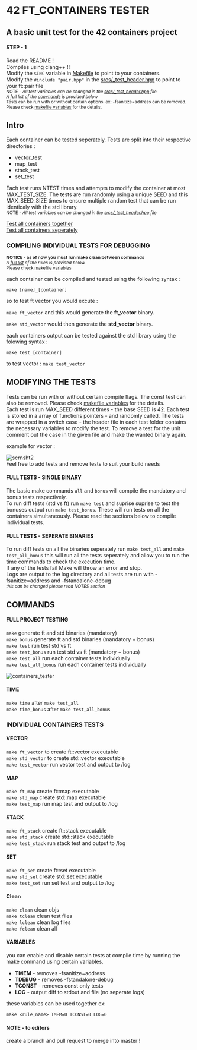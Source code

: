 # 42 FT_CONTAINERS TESTER
## A basic unit test for the 42 containers project
#### STEP - 1
Read the README !   
Compiles using clang++ !!  
Modify the ```$INC``` variable in [Makefile](https://github.com/5atchm1n/ft_containers-tester-42/blob/master/Makefile) to point to your containers.  
Modify the `#include "pair.hpp"` in the [srcs/_test_header.hpp](https://github.com/5atchm1n/ft_containers-tester-42/blob/master/srcs/_test_header.hpp) to point to your ft::pair file  
<sub>NOTE - *All test variables can be changed in the [srcs/_test_header.hpp](https://github.com/5atchm1n/ft_containers-tester-42/blob/master/srcs/_test_header.hpp) file*</sub>  
<sub>*A full list of the [commands](#COMMANDS) is provided below*</sub>  
<sub>Tests can be run with or without certain options. ex: -fsanitize=address can be removed. Please check [makefile variables](#VARIABLES) for the details.</sub>
## Intro
Each container can be tested seperately. Tests are split into their respective directories :
<ul>
<li> vector_test
<li> map_test
<li> stack_test
<li> set_test
</ul>

Each test runs NTEST times and attempts to modify the container at most MAX_TEST_SIZE. The tests are run randomly using a unique SEED and this MAX_SEED_SIZE times to ensure multiple random test that can be run identicaly with the std library.  
<sub>NOTE - *All test variables can be changed in the [srcs/_test_header.hpp](https://github.com/5atchm1n/ft_containers-tester-42/blob/master/srcs/_test_header.hpp) file*</sub>

[Test all containers together](#FULL-TESTS-SINGLE-BINARY)  
[Test all containers seperately](#FULL-TEST-SEPERATE-BINARIES)  
### COMPILING INDIVIDUAL TESTS FOR DEBUGGING  
<sub> <b>NOTICE - as of now you must run make clean between commands </b> </sub>  
<sub>*A [full list](#COMMANDS) of the rules is provided below*</sub>  
<sub> Please check [makefile variables](#VARIABLES) </sub>

each container can be compiled and tested using the following syntax :

```make [name]_[container]```  

so to test ft vector you would excute :  

```make ft_vector``` and this would generate the **ft_vector** binary.  

```make std_vector``` would then generate the **std_vector** binary.  

each containers output can be tested against the std library using the folowing syntax :  

```make test_[container]```  

to test vector : ```make test_vector```
## MODIFYING THE TESTS

Tests can be run with or without certain compile flags. The const test can also be removed. Please check [makefile variables](#VARIABLES) for the details.  
Each test is run MAX_SEED different times - the base SEED is 42.
Each test is stored in a array of functions pointers - and randomly called.
The tests are wrapped in a switch case - the header file in each test folder contains the necessary variables to modify the test. To remove a test for the unit comment out the case in the given file and make the wanted binary again.  

example for vector :

![scrnsht2](https://user-images.githubusercontent.com/61289826/158005653-54339d4f-d99d-497d-b0a6-cec9c4b7c27d.png)  
Feel free to add tests and remove tests to suit your build needs
#### FULL TESTS - SINGLE BINARY

The basic make commands ```all``` and ```bonus``` will compile the mandatory and bonus tests respectively.  
To run diff tests (std vs ft) run ```make test``` and suprise suprise to test the bonuses output
run ```make test_bonus```. These will run tests on all the containers simultaneously. Please read the sections below to compile individual tests.

#### FULL TESTS - SEPERATE BINARIES

To run diff tests on all the binaries seperately run ```make test_all``` and ```make test_all_bonus``` this will run all the tests seperately and allow you to run the time commands to check the execution time.  
If any of the tests fail Make will throw an error and stop.  
Logs are output to the log directory and all tests are run with -fsanitize=address and -fstandalone-debug  
<sub>*this can be changed please read NOTES section*</sub>
## COMMANDS
#### FULL PROJECT TESTING  
```make```              generate ft and std binaries (mandatory)  
```make bonus```        generate ft and std binaries (mandatory + bonus)  
```make test```         run test std vs ft  
```make test_bonus```   run test std vs ft (mandatory + bonus)  
```make test_all```      run each container tests individually  
```make test_all_bonus``` run each container tests individually

![containers_tester](https://user-images.githubusercontent.com/61289826/158044256-5ee131c2-3317-4d57-8826-dbe8e8283ed7.png)  
#### TIME
```make time```  after ```make test_all```  
```make time_bonus```  after ```make test_all_bonus```
### INDIVIDUAL CONTAINERS TESTS
#### VECTOR
```make ft_vector``` to create ft::vector executable  
```make std_vector```   to create std::vector executable  
```make test_vector```  run vector test and output to /log  
#### MAP
```make ft_map```		create ft::map executable  
```make std_map```		create std::map executable  
```make test_map```		run map test and output to /log  
#### STACK
```make ft_stack```		create ft::stack executable  
```make std_stack```	create std::stack executable  
```make test_stack```	run stack test and output to /log  
#### SET
```make ft_set```		create ft::set executable  
```make std_set```		create std::set executable  
```make test_set```		run set test and output to /log  
#### Clean
```make clean```		clean objs  
```make tclean```       clean test files  
```make lclean```       clean log files  
```make fclean```       clean all  
#### VARIABLES
you can enable and disable certain tests at compile time by running the make command using certain variables.
<ul>
<li> <b>TMEM</b> - removes -fsanitize=address </li>
<li> <b>TDEBUG</b> - removes -fstandalone-debug </li>
<li> <b>TCONST</b> - removes const only tests </li>
<li> <b>LOG</b> - output diff to stdout and file (no seperate logs)</li>
</ul>
these variables can be used together ex:

```make <rule_name> TMEM=0 TCONST=0 LOG=0```

#### NOTE - to editors
create a branch and pull request to merge into master !
